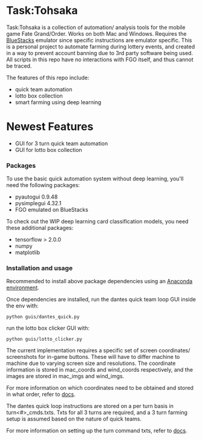 # Task:Tohsaka

Task:Tohsaka is a collection of automation/ analysis tools for the mobile game Fate Grand/Order. Works on both Mac and Windows. Requires the [BlueStacks](https://www.bluestacks.com/) emulator since specific instructions are emulator specific. This is a personal project to automate farming during lottery events, and created in a way to prevent account banning due to 3rd party software being used. All scripts in this repo have no interactions with FGO itself, and thus cannot be traced. 

The features of this repo include:

  - quick team automation 
  - lotto box collection 
  - smart farming using deep learning 

# Newest Features
  - GUI for 3 turn quick team automation 
  - GUI for lotto box collection 

### Packages
To use the basic quick automation system without deep learning, you'll need the following packages: 

* pyautogui 0.9.48
* pysimplegui 4.32.1
* FGO emulated on BlueStacks

To check out the WIP deep learning card classification models, you need these additional packages: 

* tensorflow > 2.0.0
* numpy
* matplotlib 

### Installation and usage 

Recommended to install above package dependencies using an [Anaconda environment](https://www.anaconda.com/). 

Once dependencies are installed, run the dantes quick team loop GUI inside the env with:
```
python guis/dantes_quick.py 
```
run the lotto box clicker GUI with:
```
python guis/lotto_clicker.py
```

The current implementation requires a specific set of screen coordinates/ screenshots for in-game buttons. These will have to differ machine to machine due to varying screen size and resolutions. The coordinate information is stored in mac_coords and wind_coords respectively, and the images are stored in mac_imgs and wind_imgs. 

For more information on which coordinates need to be obtained and stored in what order, refer to [docs]().

The dantes quick loop instructions are stored on a per turn basis in turn<#>_cmds.txts. Txts for all 3 turns are required, and a 3 turn farming setup is assumed based on the nature of quick teams. 

For more information on setting up the turn command txts, refer to [docs]().
